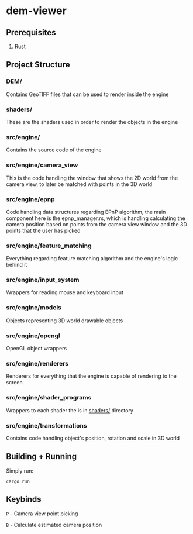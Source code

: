 # dem-viewer
## Prerequisites
1. Rust
## Project Structure
### DEM/
Contains GeoTIFF files that can be used to render inside the engine
### shaders/
These are the shaders used in order to render the objects in the engine
### src/engine/
Contains the source code of the engine
### src/engine/camera_view
This is the code handling the window that shows the 2D world from the camera view, to later be 
matched with points in the 3D world
### src/engine/epnp
Code handling data structures regarding EPnP algorithm, the main component here is the epnp_manager.rs, which is handling calculating the camera position based on points from the camera view window and the 3D points that the user has picked
### src/engine/feature_matching
Everything regarding feature matching algorithm and the engine's logic behind it
### src/engine/input_system
Wrappers for reading mouse and keyboard input
### src/engine/models
Objects representing 3D world drawable objects
### src/engine/opengl
OpenGL object wrappers
### src/engine/renderers
Renderers for everything that the engine is capable of rendering to the screen
### src/engine/shader_programs
Wrappers to each shader the is in [shaders/](#shaders) directory
### src/engine/transformations
Contains code handling object's position, rotation and scale in 3D world

## Building + Running
Simply run:

`cargo run`

## Keybinds
`P` - Camera view point picking

`B` - Calculate estimated camera position